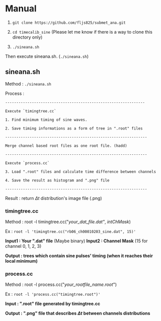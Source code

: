 # Manual 

  1. `git clone https://github.com/fljs825/submet_ana.git`

  2. `cd timecalib_sine` (Please let me know if there is a way to clone this directory only)

  3. `./sineana.sh`

  Then execute sineana.sh. (`./sineana.sh`)

## sineana.sh

  Method : `./sineana.sh`

  Process : 

    ---------------------------------------------------------------
    
    Execute `timingtree.cc`
  
    1. Find minimum timing of sine waves.
    
    2. Save timing informations as a form of tree in ".root" files

    ----------------------------------------------------------------
    
    Merge channel based root files as one root file. (hadd)
    
    ----------------------------------------------------------------
    
    Execute `process.cc`
    
    3. Load ".root" files and calculate time difference between channels

    4. Save the result as histogram and ".png" file
    
    ----------------------------------------------------------------

  Result : return $\Delta t$ distribution's image file (.png)
  

### timingtree.cc

  Method : root -l timingtree.cc("*your_dat_file.dat"*, *intChMask*)

  Ex : `root -l 'timingtree.cc("rb06_ch00010203_sine.dat", 15)'`
  
  **Input1 : Your ".dat" file** (Maybe binary)
  **Input2 : Channel Mask** (15 for channel 0, 1, 2, 3)

  **Output : trees which contain sine pulses' timing (when it reaches their local minimum)**

### process.cc

  Method : root -l process.cc("*your_rootfile_name.root*")

  Ex : `root -l 'process.cc("timingtree.root")'`

  **Input : ".root" file generated by timingtree.cc**

  **Output : ".png" file that describes $\Delta t$ between channels distributions**
